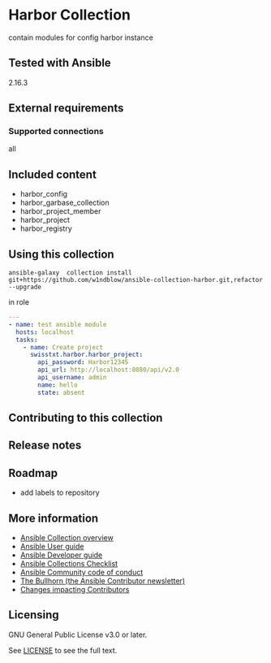 # Harbor Collection
contain modules for config harbor instance

## Tested with Ansible

2.16.3

## External requirements



### Supported connections
all

## Included content

* harbor_config
* harbor_garbase_collection
* harbor_project_member
* harbor_project
* harbor_registry

## Using this collection



`ansible-galaxy  collection install  git+https://github.com/w1ndblow/ansible-collection-harbor.git,refactor --upgrade`



in role

```yaml
---
- name: test ansible module
  hosts: localhost
  tasks:
    - name: Create project
      swisstxt.harbor.harbor_project:
        api_password: Harbor12345
        api_url: http://localhost:8080/api/v2.0
        api_username: admin
        name: hello
        state: absent

```



## Contributing to this collection




## Release notes



## Roadmap

* add labels to repository 

## More information

- [Ansible Collection overview](https://github.com/ansible-collections/overview)
- [Ansible User guide](https://docs.ansible.com/ansible/latest/user_guide/index.html)
- [Ansible Developer guide](https://docs.ansible.com/ansible/latest/dev_guide/index.html)
- [Ansible Collections Checklist](https://github.com/ansible-collections/overview/blob/master/collection_requirements.rst)
- [Ansible Community code of conduct](https://docs.ansible.com/ansible/latest/community/code_of_conduct.html)
- [The Bullhorn (the Ansible Contributor newsletter)](https://us19.campaign-archive.com/home/?u=56d874e027110e35dea0e03c1&id=d6635f5420)
- [Changes impacting Contributors](https://github.com/ansible-collections/overview/issues/45)

## Licensing

GNU General Public License v3.0 or later.

See [LICENSE](https://www.gnu.org/licenses/gpl-3.0.txt) to see the full text.
